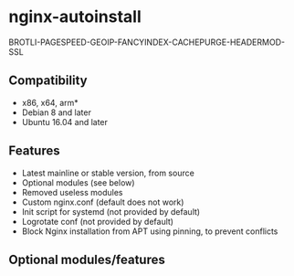 # nginx-autoinstall
BROTLI-PAGESPEED-GEOIP-FANCYINDEX-CACHEPURGE-HEADERMOD-SSL

<h2>Compatibility</h2>

- x86, x64, arm*
- Debian 8 and later
- Ubuntu 16.04 and later

<h2>Features</h2>
<ul>
<li> Latest mainline or stable version, from source
<li> Optional modules (see below)
<li> Removed useless modules
<li> Custom nginx.conf (default does not work)
<li> Init script for systemd (not provided by default)
<li> Logrotate conf (not provided by default)
<li> Block Nginx installation from APT using pinning, to prevent conflicts
</ul>

<h2>Optional modules/features</h2>

